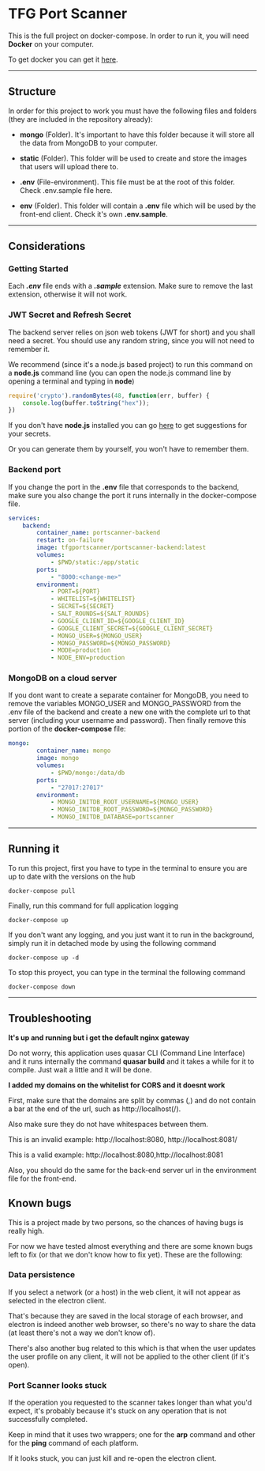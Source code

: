 # TFG Port Scanner
This is the full project on docker-compose. In order to run it, you will need **Docker** on your computer.

To get docker you can get it [here](https://docs.docker.com/get-docker/, "Docker download site").

***

## Structure

In order for this project to work you must have the following files and folders (they are included in the repository already):

* **mongo** (Folder). It's important to have this folder because it will store all the data from MongoDB to your computer.
  
* **static** (Folder). This folder will be used to create and store the images that users will upload there to.

* **.env** (File-environment). This file must be at the root of this folder. Check .env.sample file here.

* **env** (Folder). This folder will contain a **.env** file which will be used by the front-end client. Check it's own **.env.sample**.

***
## Considerations

### Getting Started
Each ***.env*** file ends with a ***.sample*** extension. Make sure to remove the last extension, otherwise it will not work.

### JWT Secret and Refresh Secret
The backend server relies on json web tokens (JWT for short) and you shall need a secret. You should use any random string, since you will not need to remember it. 

We recommend (since it's a node.js based project) to run this command on a **node.js** command line (you can open the node.js command line by opening a terminal and typing in **node**)
```javascript
require('crypto').randomBytes(48, function(err, buffer) { 
    console.log(buffer.toString("hex")); 
})
```

If you don't have **node.js** installed you can go [here](https://randomkeygen.com/, "Random key generator") to get suggestions for your secrets. 

Or you can generate them by yourself, you won't have to remember them.

### Backend port
If you change the port in the **.env** file that corresponds to the backend, make sure you also change the port it runs internally in the docker-compose file.
```yml
services:
    backend:
        container_name: portscanner-backend
        restart: on-failure
        image: tfgportscanner/portscanner-backend:latest
        volumes:
            - $PWD/static:/app/static
        ports:
            - "8000:<change-me>"
        environment:
            - PORT=${PORT}
            - WHITELIST=${WHITELIST}
            - SECRET=${SECRET}
            - SALT_ROUNDS=${SALT_ROUNDS}
            - GOOGLE_CLIENT_ID=${GOOGLE_CLIENT_ID}
            - GOOGLE_CLIENT_SECRET=${GOOGLE_CLIENT_SECRET}
            - MONGO_USER=${MONGO_USER}
            - MONGO_PASSWORD=${MONGO_PASSWORD}
            - MODE=production
            - NODE_ENV=production
```

### MongoDB on a cloud server
If you dont want to create a separate container for MongoDB, you need to remove the variables MONGO_USER and MONGO_PASSWORD from the .env file of the backend and create a new one with the complete url to that server (including your username and password). Then finally remove this portion of the **docker-compose** file:

```yml
mongo:
        container_name: mongo
        image: mongo
        volumes:
            - $PWD/mongo:/data/db
        ports:
            - "27017:27017"
        environment:
            - MONGO_INITDB_ROOT_USERNAME=${MONGO_USER}
            - MONGO_INITDB_ROOT_PASSWORD=${MONGO_PASSWORD}
            - MONGO_INITDB_DATABASE=portscanner
```
***

## Running it
To run this project, first you have to type in the terminal to ensure you are up to date with the versions on the hub
```
docker-compose pull
``` 

Finally, run this command for full application logging
```
docker-compose up
```

If you don't want any logging, and you just want it to run in the background, simply run it in detached mode by using the following command
```
docker-compose up -d
```

To stop this proyect, you can type in the terminal the following command
```
docker-compose down
```

***

## Troubleshooting

**It's up and running but i get the default nginx gateway**

Do not worry, this application uses quasar CLI (Command Line Interface) and it runs internally the command **quasar build** and it takes a while for it to compile. Just wait a little and it will be done.

**I added my domains on the whitelist for CORS and it doesnt work**

First, make sure that the domains are split by commas (,) and do not contain a bar at the end of the url, such as http://localhost(/).

Also make sure they do not have whitespaces between them. 

This is an invalid example:
http://localhost:8080, http://localhost:8081/

This is a valid example:
http://localhost:8080,http://localhost:8081

Also, you should do the same for the back-end server url in the environment file for the front-end.

## Known bugs
This is a project made by two persons, so the chances of having bugs is really high.

For now we have tested almost everything and there are some known bugs left to fix (or that we don't know how to fix yet). These are the following:

### Data persistence
If you select a network (or a host) in the web client, it will not appear as selected in the electron client. 

That's because they are saved in the local storage of each browser, and electron is indeed another web browser, so there's no way to share the data (at least there's not a way we don't know of).

There's also another bug related to this which is that when the user updates the user profile on any client, it will not be applied to the other client (if it's open).

### Port Scanner looks stuck
If the operation you requested to the scanner takes longer than what you'd expect, it's probably because it's stuck on any operation that is not successfully completed.

Keep in mind that it uses two wrappers; one for the **arp** command and other for the **ping** command of each platform.

If it looks stuck, you can just kill and re-open the electron client.